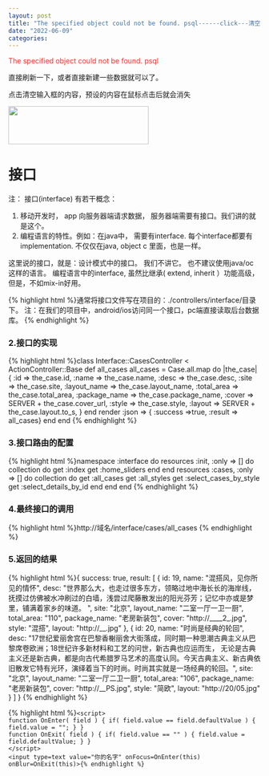 ```yaml
---
layout: post
title: "The specified object could not be found. psql------click---清空---接口"
date: "2022-06-09"
categories: 
---
```

<p><span style="color:#fe2c24;">The specified object could not be found. psql</span></p> 
<p>直接刷新一下，或者直接新建一些数据就可以了。</p> 
<p>点击清空输入框的内容，预设的内容在鼠标点击后就会消失</p> 
<p><img alt="" height="76" src="https://img-blog.csdnimg.cn/006ead0abdbf4036b27339f4439b332f.png" width="280"></p> 
<h1 id="接口">接口</h1> 
<p>注： 接口(interface) 有若干概念：</p> 
<ol>
<li>移动开发时， app 向服务器端请求数据， 服务器端需要有接口。我们讲的就是这个。</li>
<li>编程语言的特性。例如：在java中， 需要有interface. 每个interface都要有implementation. 不仅仅在java, object c 里面，也是一样。</li>
</ol>
<p>这里说的接口，就是：设计模式中的接口。 我们不讲它。 也不建议使用java/oc 这样的语言。 编程语言中的interface, 虽然比继承( extend, inherit ）功能高级， 但是，不如mix-in好用。</p> 
<p></p> 
{% highlight html %}通常将接口文件写在项目的：./controllers/interface/目录下。
注：在我们的项目中，android/ios访问同一个接口，pc端直接读取后台数据库。
{% endhighlight %} 
<h3 id="2接口的实现">2.接口的实现</h3> 
{% highlight html %}class Interface::CasesController &lt; ActionController::Base
def all_cases
all_cases = Case.all.map  do |the_case|
{ :id =&gt; the_case.id,
:name =&gt; the_case.name,
:desc =&gt; the_case.desc,
:site =&gt; the_case.site,
:layout_name =&gt; the_case.layout_name,
:total_area =&gt; the_case.total_area,
:package_name =&gt; the_case.package_name,
:cover =&gt; SERVER + the_case.cover_url,
:style =&gt; the_case.style,
:layout =&gt; SERVER + the_case.layout.to_s,
}
end
render :json =&gt; { :success =&gt;true, :result =&gt; all_cases}
end
end
{% endhighlight %} 
<h3 id="3接口路由的配置">3.接口路由的配置</h3> 
{% highlight html %}namespace :interface do
resources :init, :only =&gt; [] do
collection do
get :index
get :home_sliders
end
end
resources :cases, :only =&gt; [] do
collection do
get :all_cases
get :all_styles
get :select_cases_by_style
get :select_details_by_id
end
end
end
{% endhighlight %} 
<h3 id="4最终接口的调用">4.最终接口的调用</h3> 
{% highlight html %}http://域名/interface/cases/all_cases
{% endhighlight %} 
<h3 id="5返回的结果">5.返回的结果</h3> 
{% highlight html %}{
success: true,
result: [
{
id: 19,
name: "混搭风，见你所见的情怀",
desc: "世界那么大，也走过很多东方，领略过地中海长长的海岸线，抚摸过仿佛被水冲刷过的白墙，浅尝过爬藤散发出的阳光芬芳；记忆中亦或是梦里，铺满着家乡的味道。 ",
site: "北京",
layout_name: "二室一厅一卫一厨",
total_area: "110",
package_name: "老房新装包",
cover: "http://____2_.jpg",
style: "混搭",
layout: "http://__.jpg"
},
{
id: 20,
name: "时尚是经典的轮回",
desc: "17世纪爱丽舍宫在巴黎香榭丽舍大街落成，同时期一种思潮古典主义从巴黎席卷欧洲；18世纪许多新材料和工艺的问世，新古典也应运而生， 无论是古典主义还是新古典，都是向古代希腊罗马艺术的高度认同。今天古典主义、新古典依旧散发它特有光环，演绎着当下的时尚。时尚其实就是一场经典的轮回。",
site: "北京",
layout_name: "二室一厅二卫一厨",
total_area: "106",
package_name: "老房新装包",
cover: "http://__PS.jpg",
style: "简欧",
layout: "http://20/05.jpg"
}
]
}
{% endhighlight %} 
<p></p> 
<p></p> 
<p></p> 
{% highlight html %}<code class="language-html">&lt;script&gt;
function OnEnter( field ) { if( field.value == field.defaultValue ) { field.value = ""; } }
function OnExit( field ) { if( field.value == "" ) { field.value = field.defaultValue; } }
&lt;/script&gt;
&lt;input type=text value="你的名字" onFocus=OnEnter(this) onBlur=OnExit(this)&gt;{% endhighlight %}
